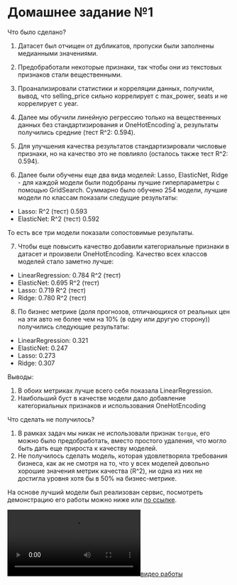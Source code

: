 # Домашнее задание №1

Что было сделано?

1. Датасет был отчищен от дубликатов, пропуски были заполнены медианными значениями.
2. Предобработали некоторые признаки, так чтобы они из текстовых признаков стали вещественными.
3. Проанализировали статистики и корреляции данных, получили, вывод, что selling_price сильно коррелирует c max_power, seats и не коррелирует с year.

4. Далее мы обучили линейную регрессию только на вещественных данных без стандартизирования и OneHotEncoding`а, результаты получились средние (тест R^2: 0.594).

5. Для улучшения качества результатов стандартизировали числовые признаки, но на качество это не повлияло (осталось также тест R^2: 0.594).

6. Далее были обучены еще два вида моделей: Lasso, ElasticNet, Ridge - для каждой модели были подобраны лучшие гиперпараметры с помощью GridSearch. Суммарно было обучено 254 модели, лучшие модели по классам показали следущие результаты:

* Lasso: R^2 (тест) 0.593
* ElasticNet: R^2 (тест) 0.592

То есть все три модели показали сопостовимые результаты.

7. Чтобы еще повысить качество добавили категориальные признаки в датасет и произвели OneHotEncoding. Качество всех классов моделей стало заметно лучше:

* LinearRegression: 0.784 R^2 (тест)
* ElasticNet: 0.695 R^2 (тест)
* Lasso: 0.719 R^2 (тест)
* Ridge: 0.780 R^2 (тест)

8. По бизнес метрике (доля прогнозов, отличающихся от реальных цен на эти авто не более чем на 10% (в одну или другую сторону)) получились следующие результаты:

* LinearRegression: 0.321
* ElasticNet: 0.247
* Lasso: 0.273
* Ridge: 0.307

Выводы:

1) В обоих метриках лучше всего себя показала LinearRegression.
2) Наибольший буст в качестве модели дало добавление категориальных признаков и использования OneHotEncoding

Что сделать не получилось?

1) В рамках задач мы никак не использовали признак `torque`, его можно было предобработать, вместо простого удаления, что могло быть дать еще прироста к качеству моделей.
2) Не получилось сделать модель, которая удовлетворяла требования бизнеса, как ак не смотря на то, что у всех моделей довольно хорошие значения метрик качества (R^2), ни одна из них не достигла уровня хотя бы в 50% на бизнес-метрике.

На основе лучший модели был реализован сервис, посмотреть демонстрацию его работы можно ниже или [по ссылке](./sources/approvement.mp4).

[![видео работы](./sources/approvement.mp4)](./sources/approvement.mp4)
